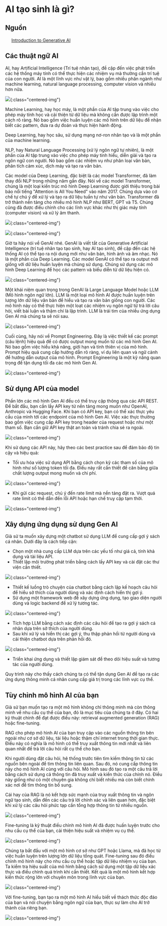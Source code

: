 # AI tạo sinh là gì?

## Nguồn

<img src="../../assets/images/bytebytego.png" width="16" height="16"/> [Introduction to Generative AI](https://www.youtube.com/watch?v=2p5OHDxR2l8)

## Các thuật ngữ AI

AI, hay Artificial Intelligence (Trí tuệ nhân tạo), đề cập đến việc phát triển các hệ thống máy tính có thể thực hiện các nhiệm vụ mà thường cần trí tuệ của con người. AI là một lĩnh vực như vật lý, bao gồm nhiều phân ngành như machine learning, natural language processing, computer vision và nhiều hơn nữa.

![](../assets/ByteByteGo/generative-ai/figure1.png){:class="centered-img"}

Machine Learning, hay học máy, là một phần của AI tập trung vào việc cho phép máy tính học và cải thiện từ dữ liệu mà không cần được lập trình một cách rõ ràng. Nó bao gồm việc huấn luyện các mô hình trên dữ liệu để nhận biết các pattern, đưa ra dự đoán và thực hiện hành động.

Deep Learning, hay học sâu, sử dụng mạng nơ-ron nhân tạo và là một phần của machine learning.

NLP, hay Natural Language Processing (xử lý ngôn ngữ tự nhiên), là một phần của AI tập trung vào việc cho phép máy tính hiểu, diễn giải và tạo ra ngôn ngữ con người. Nó bao gồm các nhiệm vụ như phân loại văn bản, phân tích cảm xúc, dịch máy và tạo ra văn bản.

Các model của Deep Learning, đặc biệt là các model Transformer, đã làm thay đổi NLP trong những năm gần đây. Nói về các model Transformer, chúng là một loại kiến trúc mô hình Deep Learning được giới thiệu trong bài báo nổi tiếng "Attention is All You Need" vào năm 2017. Chúng dựa vào cơ chế tự chú ý để xử lý và tạo ra dữ liệu tuần tự như văn bản. Transformer đã trở thành nền tảng cho nhiều mô hình NLP như BERT, GPT và T5. Chúng cũng đã được điều chỉnh cho các lĩnh vực khác như thị giác máy tính (computer vision) và xử lý âm thanh.

![](../assets/ByteByteGo/generative-ai/figure2.png){:class="centered-img"}

![](../assets/ByteByteGo/generative-ai/figure3.png){:class="centered-img"}

Giờ ta hãy nói về GenAI nhé. GenAI là viết tắt của Generative Artificial Intelligence (trí tuệ nhân tạo tạo sinh, hay AI tạo sinh), đề cập đến các hệ thống AI có thể tạo ra nội dung mới như văn bản, hình ảnh và âm nhạc. Nó là một phần của Deep Learning. Các model GenAI có thể tạo ra output mới giống với dữ liệu huấn luyện mà chúng sử dụng. Chúng sử dụng các mô hình Deep Learning để học các pattern và biểu diễn từ dữ liệu hiện có.

![](../assets/ByteByteGo/generative-ai/figure4.png){:class="centered-img"}

Một khái niệm quan trọng trong GenAI là Large Language Model hoặc LLM (Mô hình ngôn ngữ lớn). LLM là một loại mô hình AI được huấn luyện trên lượng lớn dữ liệu văn bản để hiểu và tạo ra văn bản giống con người. Các mô hình này có thể thực hiện một loạt các nhiệm vụ ngôn ngữ từ trả lời câu hỏi, viết bài luận và thậm chí là lập trình. LLM là trái tim của nhiều ứng dụng Gen AI mà chúng ta sẽ nói sau.

![](../assets/ByteByteGo/generative-ai/figure5.png){:class="centered-img"}

Cuối cùng, hãy nói về Prompt Engineering. Đây là việc thiết kế các prompt (câu lệnh) hiệu quả để có được output mong muốn từ các mô hình Gen AI. Nó bao gồm việc hiểu khả năng, giới hạn và tính thiên vị của mô hình. Prompt hiệu quả cung cấp hướng dẫn rõ ràng, ví dụ liên quan và ngữ cảnh để hướng dẫn output của mô hình. Prompt Engineering là một kỹ năng quan trọng để tận dụng tối đa các mô hình Gen AI.

![](../assets/ByteByteGo/generative-ai/figure6.png){:class="centered-img"}

## Sử dụng API của model

Phần lớn các mô hình Gen AI đều có thể truy cập thông qua các API REST. Để bắt đầu, bạn cần lấy API key từ nền tảng mong muốn như OpenAI, Anthropic và Hugging Face. Khi bạn có API key, bạn có thể xác thực yêu cầu của mình tới các endpoint của mô hình Gen AI. Việc xác thực thường bao gồm việc cung cấp API key trong header của request hoặc như một tham số. Bạn cần giữ API key thật an toàn và tránh chia sẻ ra ngoài.

![](../assets/ByteByteGo/generative-ai/figure7.png){:class="centered-img"}

Khi sử dụng các API này, hãy theo các best practice sau để đảm bảo độ tin cậy và hiệu quả:

- Tối ưu hóa việc sử dụng API bằng cách chọn kỹ các tham số của mô hình như số lượng token tối đa. Điều này rất cần thiết để cân bằng giữa chất lượng output mong muốn và chi phí.

![](../assets/ByteByteGo/generative-ai/figure8.png){:class="centered-img"}

- Khi gửi các request, chú ý đến rate limit mà nền tảng đặt ra. Vượt quá rate limit có thể dẫn đến lỗi API hoặc hạn chế truy cập tạm thời.

![](../assets/ByteByteGo/generative-ai/figure9.png){:class="centered-img"}

## Xây dựng ứng dụng sử dụng Gen AI

Giả sử ta muốn xây dựng một chatbot sử dụng LLM để cung cấp gợi ý sách cá nhân. Dưới đây là cách tiếp cận:

- Chọn một nhà cung cấp LLM dựa trên các yếu tố như giá cả, tính khả dụng và tài liệu API.
- Thiết lập môi trường phát triển bằng cách lấy API key và cài đặt các thư viện cần thiết.

![](../assets/ByteByteGo/generative-ai/figure10.png){:class="centered-img"}

- Thiết kế luồng trò chuyện của chatbot bằng cách lập kế hoạch câu hỏi để hiểu sở thích của người dùng và xác định cách hiển thị gợi ý.
- Sử dụng một framework web để xây dựng ứng dụng, tạo giao diện người dùng và logic backend để xử lý tương tác.

![](../assets/ByteByteGo/generative-ai/figure11.png){:class="centered-img"}

- Tích hợp LLM bằng cách xác định các câu hỏi để tạo ra gợi ý sách cá nhân dựa trên sở thích của người dùng.
- Sau khi xử lý và hiển thị các gợi ý, thu thập phản hồi từ người dùng và cải thiện chatbot dựa trên phản hồi đó.

![](../assets/ByteByteGo/generative-ai/figure12.png){:class="centered-img"}

- Triển khai ứng dụng và thiết lập giám sát để theo dõi hiệu suất và tương tác của người dùng.

Quy trình này cho thấy cách chúng ta có thể tận dụng Gen AI để tạo ra các ứng dụng thông minh cá nhân cung cấp giá trị trong các lĩnh vực cụ thể.

## Tùy chỉnh mô hình AI của bạn

Giả sử bạn muốn tạo ra một mô hình không chỉ thông minh mà còn thông minh về nhu cầu cụ thể của bạn, đó là mục tiêu của chúng ta ở đây. Có hai kỹ thuật chính để đạt được điều này: retrieval augmented generation (RAG) hoặc fine-tuning.

RAG cho phép mô hình AI của bạn truy cập vào các nguồn thông tin bên ngoài như cơ sở dữ liệu, tài liệu hoặc thậm chí internet trong thời gian thực. Điều này có nghĩa là mô hình có thể truy xuất thông tin mới nhất và liên quan nhất để trả lời câu hỏi rất cụ thể cho bạn.

Khi người dùng đặt câu hỏi, hệ thống trước tiên tìm kiếm thông tin từ các nguồn bên ngoài để tìm thông tin liên quan. Sau đó, nó cung cấp thông tin này cho mô hình AI cùng với câu hỏi. Mô hình sau đó tạo ra một câu trả lời bằng cách sử dụng cả thông tin đã truy xuất và kiến thức của chính nó. Điều này giống như có một chuyên gia không chỉ biết nhiều mà còn biết chính xác nơi để tìm thông tin bổ sung. 

Cái hay của RAG là nó kết hợp sức mạnh của truy xuất thông tin và ngôn ngữ tạo sinh, dẫn đến các câu trả lời chính xác và liên quan hơn, đặc biệt khi xử lý các câu hỏi phức tạp cần tổng hợp thông tin từ nhiều nguồn.

![](../assets/ByteByteGo/generative-ai/figure13.png){:class="centered-img"}

Fine-tuning là kỹ thuật điều chỉnh mô hình AI đã được huấn luyện trước cho nhu cầu cụ thể của bạn, cải thiện hiệu suất và nhiệm vụ cụ thể. 

![](../assets/ByteByteGo/generative-ai/figure14.png){:class="centered-img"}

Chúng ta bắt đầu với một mô hình cơ sở như GPT hoặc Llama, mà đã học từ việc huấn luyện trên lượng lớn dữ liệu tổng quát. Fine-tuning sau đó điều chỉnh mô hình này cho nhu cầu cụ thể hoặc tập dữ liệu nhiệm vụ của bạn. Ta kiểm tra hiệu suất của mô hình bằng cách sử dụng một tập dữ liệu xác thực và điều chỉnh quá trình khi cần thiết. Kết quả là một mô hình kết hợp kiến thức rộng lớn với chuyên môn trong lĩnh vực của bạn.

![](../assets/ByteByteGo/generative-ai/figure15.png){:class="centered-img"}

Với fine-tuning, bạn tạo ra một mô hình AI hiểu biết về thách thức độc đáo của bạn và nói chuyện bằng ngôn ngữ của bạn, thực sự làm cho AI trở thành của riêng bạn.

![](../assets/ByteByteGo/generative-ai/figure16.png){:class="centered-img"}
